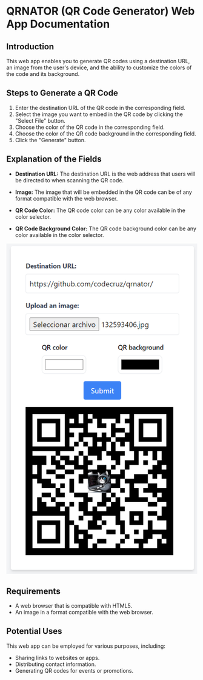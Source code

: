 # QRNATOR (QR Code Generator) Web App Documentation

## Introduction

This web app enables you to generate QR codes using a destination URL, an image from the user's device, and the ability to customize the colors of the code and its background.

## Steps to Generate a QR Code

1. Enter the destination URL of the QR code in the corresponding field.
2. Select the image you want to embed in the QR code by clicking the "Select File" button.
3. Choose the color of the QR code in the corresponding field.
4. Choose the color of the QR code background in the corresponding field.
5. Click the "Generate" button.

## Explanation of the Fields

- **Destination URL:** The destination URL is the web address that users will be directed to when scanning the QR code.
  
- **Image:** The image that will be embedded in the QR code can be of any format compatible with the web browser.

- **QR Code Color:** The QR code color can be any color available in the color selector.

- **QR Code Background Color:** The QR code background color can be any color available in the color selector.

  
<div align="center">
  
![Generated QR Example](https://github.com/codecruz/qrnator/blob/main/screenshoots/screenshot_02.PNG)

</div>

## Requirements

- A web browser that is compatible with HTML5.
- An image in a format compatible with the web browser.

## Potential Uses

This web app can be employed for various purposes, including:

- Sharing links to websites or apps.
- Distributing contact information.
- Generating QR codes for events or promotions.
